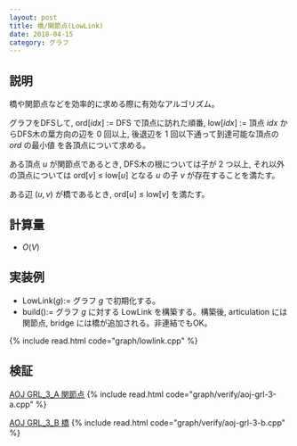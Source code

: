 ```yaml
---
layout: post
title: 橋/関節点(LowLink)
date: 2018-04-15
category: グラフ
---
```


## 説明
橋や関節点などを効率的に求める際に有効なアルゴリズム。

グラフをDFSして, ord[$idx$] := DFS で頂点に訪れた順番, low[$idx$] := 頂点 $idx$ からDFS木の葉方向の辺を $0$ 回以上, 後退辺を $1$ 回以下通って到達可能な頂点の $ord$ の最小値 を各頂点について求める。

ある頂点 $u$ が関節点であるとき, DFS木の根については子が $2$ つ以上, それ以外の頂点については ord[$v$] $\le$ low[$u$] となる $u$ の子 $v$ が存在することを満たす。

ある辺 $(u, v)$ が橋であるとき, ord[$u$] $\le$ low[$v$] を満たす。

## 計算量
* $O(V)$

## 実装例

* LowLink($g$):= グラフ $g$ で初期化する。
* build():= グラフ $g$ に対する LowLink を構築する。構築後, articulation には関節点, bridge には橋が追加される。非連結でもOK。

{% include read.html  code="graph/lowlink.cpp" %}

## 検証

[AOJ GRL_3_A 関節点](http://judge.u-aizu.ac.jp/onlinejudge/description.jsp?id=GRL_3_A)
{% include read.html code="graph/verify/aoj-grl-3-a.cpp" %}

[AOJ GRL_3_B 橋](http://judge.u-aizu.ac.jp/onlinejudge/description.jsp?id=GRL_3_B)
{% include read.html code="graph/verify/aoj-grl-3-b.cpp" %}
